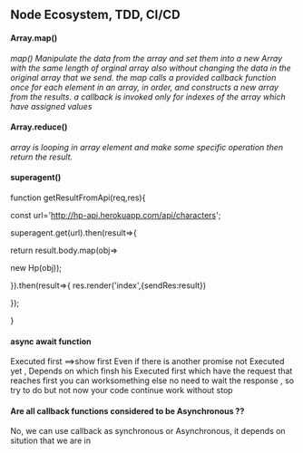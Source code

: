 ## Node Ecosystem, TDD, CI/CD
#### Array.map()
*map() Manipulate the data from the array and set them into a new Array with the same length of orginal array also without changing the data in the original array that we send. the map calls a provided callback function once for each element in an array, in order, and constructs a new array from the results. a callback is invoked only for indexes of the array which have assigned values*

#### Array.reduce()
*array is looping in array element and make some specific operation then return the result.*

#### superagent()
function getResultFromApi(req,res){

const url='http://hp-api.herokuapp.com/api/characters';

superagent.get(url).then(result=>{

return result.body.map(obj=>

new Hp(obj));

}).then(result=>{ res.render('index',{sendRes:result})

});

}


#### async await function
Executed first ==>show first Even if there is another promise not Executed yet , Depends on
which finsh his Executed first
which have the request that reaches first
you can worksomething else no need to wait the response , so try to do but not now
your code continue work without stop

#### Are all callback functions considered to be Asynchronous ??
No, we can use callback as synchronous or Asynchronous, it depends on sitution that we are in